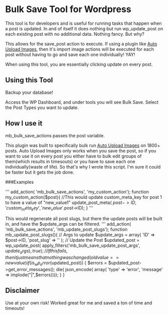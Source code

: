 # Bulk Save Tool for Wordpress

This tool is for developers and is useful for running tasks that happen when a post is updated. In and of itself it does nothing but run wp_update_post on each existing post with no additional data. Nothing fancy. But why?

This allows for the save_post action to execute. If using a plugin like [Auto Upload Images](https://wordpress.org/plugins/auto-upload-images/), then it's import image actions will be executed for each post without having to go and save each one individually! YAY! 

When using this tool, you are essentially clicking update on every post.

## Using this Tool

Backup your database! 

Access the WP Dashboard, and under tools you will see Bulk Save. Select the Post Types you want to update. 

## How I use it

mb_bulk_save_actions passes the post variable.

This plugin was built to specifically bulk run [Auto Upload Images](https://wordpress.org/plugins/auto-upload-images/) on 1800+ posts. Auto Upload Images only works when you save the post, so if you want to use it on every post you either have to bulk edit groups of them(which results in timesouts) or you have to save each one individually(waste of life). So that's why I wrote this script. I'm sure it could be faster but it gets the job done.

###Examples

'''
add_action( 'mb_bulk_save_actions', 'my_custom_action');
function my_custom_action($post){
  //This would update custom_meta_key for post 1 to have a value of "new_value1"
  update_post_meta( $post->ID, 'custom_meta_key', 'new_value'.$post->ID);
}
'''

This would regenerate all post slugs, but there the update posts will be built in, and have the $update_args can be filtered.
'''
add_action( 'mb_bulk_save_actions', 'mb_update_post_slugs');
function mb_update_post_slugs(){
	// Args to update
	$update_args = array(
		'ID' => $post->ID,
		'post_slug' => ''
	);
	// Update the Post
	$updated_post = wp_update_post( apply_filters('mb_bulk_save_update_post_args', $update_args), true );						  
	// If this fails, then it just means that nothing was changed (old value == new value)
	if (is_wp_error($updated_post)) {
		$errors = $updated_post->get_error_messages();
		die( json_encode( array( 'type' => 'error', 'message' => implode("|",$errors))));
	}
}


## Disclaimer

Use at your own risk! Worked great for me and saved a ton of time and timeouts!
